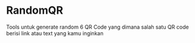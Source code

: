 # RandomQR
Tools untuk generate random 6 QR Code yang dimana salah satu QR code berisi link atau text yang kamu inginkan
